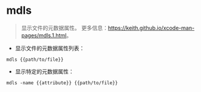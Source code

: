# mdls

> 显示文件的元数据属性。
> 更多信息：<https://keith.github.io/xcode-man-pages/mdls.1.html>。

- 显示文件的元数据属性列表：

`mdls {{path/to/file}}`

- 显示特定的元数据属性：

`mdls -name {{attribute}} {{path/to/file}}`